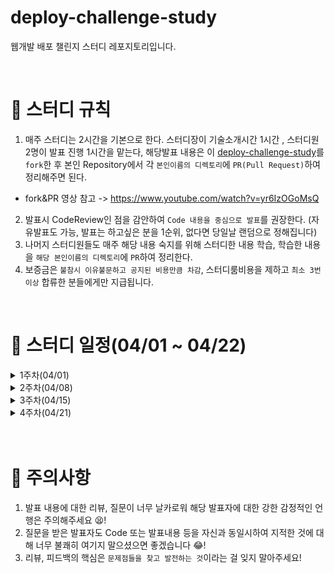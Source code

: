 # deploy-challenge-study
웹개발 배포 챌린지 스터디 레포지토리입니다.

<br>

# 📢 스터디 규칙
1. 매주 스터디는 2시간을 기본으로 한다. 스터디장이 기술소개시간 1시간 , 스터디원 2명이 발표 진행 1시간을 맡는다, 해당발표 내용은 이 [deploy-challenge-study](https://github.com/mooh2jj/deploy-challenge-study)를 `fork`한 후 본인 Repository에서 각 `본인이름의 디렉토리`에 `PR(Pull Request)`하여 정리해주면 된다.
  * fork&PR 영상 참고 -> https://www.youtube.com/watch?v=yr6IzOGoMsQ

2. 발표시 CodeReview인 점을 감안하여 `Code 내용을 중심으로 발표`를 권장한다. (자유발표도 가능, 발표는 하고싶은 분을 1순위, 없다면 당일날 랜덤으로 정해집니다)
3. 나머지 스터디원들도 매주 해당 내용 숙지를 위해 스터디한 내용 학습, 학습한 내용을 `해당 본인이름의 디렉토리`에 `PR`하여 정리한다. 
4. 보증금은 `불참시 이유불문하고 공지된 비용만큼 차감`, 스터디룸비용을 제하고 `최소 3번 이상` 합류한 분들에게만 지급됩니다.


<br>

# 📅 스터디 일정(04/01 ~ 04/22)

<details>
<summary>1주차(04/01)</summary>
<div markdown="1">

* OT 진행 - 스터디 취지, 방향, 구성 방식 설명
* 백앤드 프로젝트 배포 구조도(springBoot - jenkins- docker)
* gradle 빌드 실습

* 과제 
``` 
1) 해당 레포지토리 fork & PR 해보기 
 
2) SpringBoot 간단한 REST API 만들어서 gradle jar 빌드 후 실행하기

3) 배포 환경설정 구축 및 배포
 * 만든 SpringBoot jar 프로젝트를 Docker 이미지로 만들기 -> 로컬에서 Docker 컨테이너 실행하기
 * AWS 가입 -> EC2 인스턴스 만들기  
 * EC2 서버에 gradle jar 배포하기 (jar 실행)
❗challenge - MySQL AWS EC2 인스턴스 만들고 jar 파일 배포한 EC2 인스턴스와 연동, 실행 성공시키기!
```

* 개발도구 설치 : https://www.notion.so/bb4d80cb1a094696b8ff27f4cd52bb00
* intelliJ 설정 : https://www.notion.so/IntelliJ-404f4523081d4868a6ea7fb09cbd630e
* 1주차 정리 : https://www.notion.so/1week-48ad0851088b497fa8335c1cf133f7e6

</details>

<details>
<summary>2주차(04/08)</summary>
<div markdown="1">

* 과제 내용 복습
* docker 명령어
* gradle vs gradlew
* AWS EC2 인스턴스(Ubuntu20.04) 내 서버 설정
* docker 설치
* jenkins 설치

* 과제 
``` 
1) SCP 명령어 실습 - 추후 내용 보강 후 알려드림
2) jenkins 내 publish-over-ssh 수동설치 후 private&pulbic key 설정등록하기
3) worker-instance 에 docker run 실행 시키기
```

</details>

<details>
<summary>3주차(04/15)</summary>
<div markdown="1">

* jenkins 인스턴스 -> worker 인스턴스 로 docker 명령어 전달
* ssh 원격 접속을 위한 설정 (개인키 & 공개키 등록)
* Freestyle 프로젝트 설정
* 실습

* 과제 
``` 
- 못다한 Freestyle 프로젝트 진행 + ver2 프로젝트까지 진행
  => 3week 노션 정리에서 참조!
```

</details>

<details>
<summary>4주차(04/21)</summary>
<div markdown="1">

* jenkins 인스턴스 -> worker 인스턴스 로 docker 명령어 전달
* ssh Agent 플러그인으로 원격 접속을 위한 설정 (개인키 등록)
* pipeline 프로젝트 설정 script 방식의 프로세스 
* git webhook 설정으로 자동배포화 구동

* 과제 
``` 
- 못다한 배포 프로젝트 정리 - 끝까지 완성한 경험 딱 한번!이면 됨
```

</details>

 <br>

 <br>


# 🎃 주의사항

1. 발표 내용에 대한 리뷰, 질문이 너무 날카로워 해당 발표자에 대한 강한 감정적인 언행은 주의해주세요 😫!
2. 질문을 받은 발표자도 Code 또는 발표내용 등을 자신과 동일시하여 지적한 것에 대해 너무 불쾌히 여기지 말으셨으면 좋겠습니다 😂!
3. 리뷰, 피드백의 핵심은 `문제점들을 찾고 발전하는 것`이라는 걸 잊지 말아주세요!
